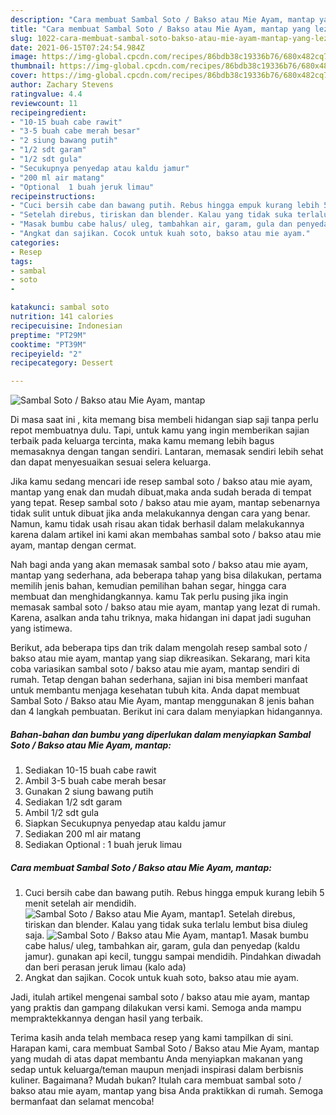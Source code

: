 ```yaml
---
description: "Cara membuat Sambal Soto / Bakso atau Mie Ayam, mantap yang lezat dan Mudah Dibuat"
title: "Cara membuat Sambal Soto / Bakso atau Mie Ayam, mantap yang lezat dan Mudah Dibuat"
slug: 1022-cara-membuat-sambal-soto-bakso-atau-mie-ayam-mantap-yang-lezat-dan-mudah-dibuat
date: 2021-06-15T07:24:54.984Z
image: https://img-global.cpcdn.com/recipes/86bdb38c19336b76/680x482cq70/sambal-soto-bakso-atau-mie-ayam-mantap-foto-resep-utama.jpg
thumbnail: https://img-global.cpcdn.com/recipes/86bdb38c19336b76/680x482cq70/sambal-soto-bakso-atau-mie-ayam-mantap-foto-resep-utama.jpg
cover: https://img-global.cpcdn.com/recipes/86bdb38c19336b76/680x482cq70/sambal-soto-bakso-atau-mie-ayam-mantap-foto-resep-utama.jpg
author: Zachary Stevens
ratingvalue: 4.4
reviewcount: 11
recipeingredient:
- "10-15 buah cabe rawit"
- "3-5 buah cabe merah besar"
- "2 siung bawang putih"
- "1/2 sdt garam"
- "1/2 sdt gula"
- "Secukupnya penyedap atau kaldu jamur"
- "200 ml air matang"
- "Optional  1 buah jeruk limau"
recipeinstructions:
- "Cuci bersih cabe dan bawang putih. Rebus hingga empuk kurang lebih 5 menit setelah air mendidih."
- "Setelah direbus, tiriskan dan blender. Kalau yang tidak suka terlalu lembut bisa diuleg saja."
- "Masak bumbu cabe halus/ uleg, tambahkan air, garam, gula dan penyedap (kaldu jamur). gunakan api kecil, tunggu sampai mendidih. Pindahkan diwadah dan beri perasan jeruk limau (kalo ada)"
- "Angkat dan sajikan. Cocok untuk kuah soto, bakso atau mie ayam."
categories:
- Resep
tags:
- sambal
- soto
- 

katakunci: sambal soto  
nutrition: 141 calories
recipecuisine: Indonesian
preptime: "PT29M"
cooktime: "PT39M"
recipeyield: "2"
recipecategory: Dessert

---
```



![Sambal Soto / Bakso atau Mie Ayam, mantap](https://img-global.cpcdn.com/recipes/86bdb38c19336b76/680x482cq70/sambal-soto-bakso-atau-mie-ayam-mantap-foto-resep-utama.jpg)

Di masa  saat ini , kita memang bisa membeli hidangan siap saji tanpa perlu repot membuatnya dulu. Tapi, untuk kamu yang ingin memberikan sajian terbaik pada keluarga tercinta, maka kamu memang lebih bagus memasaknya dengan tangan sendiri. Lantaran, memasak sendiri lebih sehat dan dapat menyesuaikan sesuai selera keluarga.

Jika kamu sedang mencari ide resep sambal soto / bakso atau mie ayam, mantap yang enak dan mudah dibuat,maka anda sudah berada di tempat yang tepat. Resep sambal soto / bakso atau mie ayam, mantap  sebenarnya tidak sulit untuk dibuat jika anda melakukannya dengan cara yang benar. Namun, kamu tidak usah risau akan tidak berhasil dalam melakukannya 
karena dalam artikel ini kami akan membahas sambal soto / bakso atau mie ayam, mantap dengan cermat.  



Nah bagi anda yang akan memasak sambal soto / bakso atau mie ayam, mantap yang sederhana, ada beberapa tahap yang bisa dilakukan, pertama memilih jenis bahan, kemudian pemilihan bahan segar, hingga cara membuat dan menghidangkannya. kamu Tak perlu pusing jika ingin memasak sambal soto / bakso atau mie ayam, mantap yang lezat di rumah. Karena, asalkan anda  tahu triknya, maka hidangan ini dapat jadi suguhan yang istimewa.

Berikut, ada beberapa tips dan trik dalam mengolah resep sambal soto / bakso atau mie ayam, mantap yang siap dikreasikan. Sekarang, mari kita coba variasikan sambal soto / bakso atau mie ayam, mantap sendiri di rumah. Tetap dengan bahan sederhana, sajian ini bisa memberi manfaat untuk membantu menjaga kesehatan tubuh kita. Anda dapat membuat Sambal Soto / Bakso atau Mie Ayam, mantap menggunakan 8 jenis bahan dan 4 langkah pembuatan. Berikut ini cara dalam menyiapkan hidangannya.

<!--inarticleads1-->

##### Bahan-bahan dan bumbu yang diperlukan dalam menyiapkan Sambal Soto / Bakso atau Mie Ayam, mantap:

1. Sediakan 10-15 buah cabe rawit
1. Ambil 3-5 buah cabe merah besar
1. Gunakan 2 siung bawang putih
1. Sediakan 1/2 sdt garam
1. Ambil 1/2 sdt gula
1. Siapkan Secukupnya penyedap atau kaldu jamur
1. Sediakan 200 ml air matang
1. Sediakan Optional : 1 buah jeruk limau




<!--inarticleads2-->

##### Cara membuat Sambal Soto / Bakso atau Mie Ayam, mantap:

1. Cuci bersih cabe dan bawang putih. Rebus hingga empuk kurang lebih 5 menit setelah air mendidih.
<img src="https://img-global.cpcdn.com/steps/488511fa060ece17/160x128cq70/sambal-soto-bakso-atau-mie-ayam-mantap-langkah-memasak-1-foto.jpg" alt="Sambal Soto / Bakso atau Mie Ayam, mantap">1. Setelah direbus, tiriskan dan blender. Kalau yang tidak suka terlalu lembut bisa diuleg saja.
<img src="https://img-global.cpcdn.com/steps/226e2c2cef2dcb97/160x128cq70/sambal-soto-bakso-atau-mie-ayam-mantap-langkah-memasak-2-foto.jpg" alt="Sambal Soto / Bakso atau Mie Ayam, mantap">1. Masak bumbu cabe halus/ uleg, tambahkan air, garam, gula dan penyedap (kaldu jamur). gunakan api kecil, tunggu sampai mendidih. Pindahkan diwadah dan beri perasan jeruk limau (kalo ada)
1. Angkat dan sajikan. Cocok untuk kuah soto, bakso atau mie ayam.




Jadi, itulah artikel mengenai  sambal soto / bakso atau mie ayam, mantap  yang praktis dan gampang dilakukan versi kami. Semoga anda mampu mempraktekkannya dengan hasil yang terbaik. 

Terima kasih anda telah membaca resep yang kami tampilkan di sini. Harapan kami, cara membuat  Sambal Soto / Bakso atau Mie Ayam, mantap yang mudah di atas dapat membantu Anda menyiapkan makanan yang sedap untuk keluarga/teman maupun menjadi inspirasi dalam berbisnis kuliner. Bagaimana? Mudah bukan? Itulah cara membuat sambal soto / bakso atau mie ayam, mantap yang bisa Anda praktikkan di rumah. Semoga bermanfaat dan selamat mencoba!

